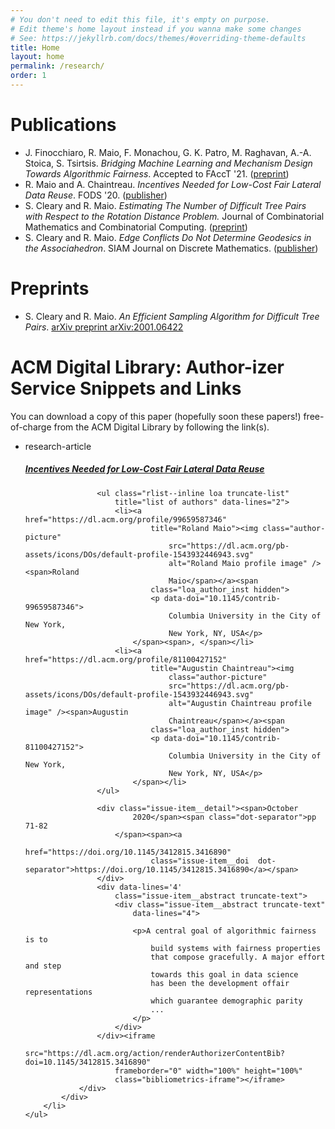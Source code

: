```yaml
---
# You don't need to edit this file, it's empty on purpose.
# Edit theme's home layout instead if you wanna make some changes
# See: https://jekyllrb.com/docs/themes/#overriding-theme-defaults
title: Home
layout: home
permalink: /research/
order: 1
---
```


# Publications

- J. Finocchiaro, R. Maio, F. Monachou, G. K. Patro, M. Raghavan, A.-A. Stoica,
  S. Tsirtsis. *Bridging Machine Learning and Mechanism Design Towards
  Algorithmic Fairness*. Accepted to FAccT '21. ([preprint][Bridging])
- R. Maio and A. Chaintreau. *Incentives Needed for Low-Cost Fair Lateral Data
  Reuse*. FODS '20.  ([publisher][incentives needed])
- S. Cleary and R. Maio. *Estimating The Number of Difficult Tree Pairs with
  Respect to the Rotation Distance Problem.* Journal of Combinatorial
  Mathematics and Combinatorial Computing. ([preprint][JCMCC])
- S. Cleary and R. Maio. *Edge Conflicts Do Not Determine Geodesics in the
  Associahedron*. SIAM Journal on Discrete Mathematics. ([publisher][SIAM])


# Preprints

- S. Cleary and R. Maio. *An Efficient Sampling Algorithm for Difficult Tree
  Pairs*. [arXiv preprint arXiv:2001.06422][Sampling]

# ACM Digital Library: Author-izer Service Snippets and Links

You can download a copy of this paper (hopefully soon these papers!)
free-of-charge from the ACM Digital Library by following the link(s).

<div class="multi-search multi-search--issue-item">
    <ul class="rlist ">
        <li class="grid-item separated-block--dashed--bottom">
            <div class="issue-item clearfix">
                <div class="issue-item__citation">
                    <div class="issue-heading">research-article</div>
                </div>
                <div class="issue-item__content">
                    <h5 class="issue-item__title"><a
                            href="https://dl.acm.org/doi/10.1145/3412815.3416890?cid=99659587346">Incentives
                            Needed for Low-Cost Fair Lateral Data Reuse</a></h5>

                    <ul class="rlist--inline loa truncate-list"
                        title="list of authors" data-lines="2">
                        <li><a href="https://dl.acm.org/profile/99659587346"
                                title="Roland Maio"><img class="author-picture"
                                    src="https://dl.acm.org/pb-assets/icons/DOs/default-profile-1543932446943.svg"
                                    alt="Roland Maio profile image" /><span>Roland
                                    Maio</span></a><span
                                class="loa_author_inst hidden">
                                <p data-doi="10.1145/contrib-99659587346">
                                    Columbia University in the City of New York,
                                    New York, NY, USA</p>
                            </span><span>, </span></li>
                        <li><a href="https://dl.acm.org/profile/81100427152"
                                title="Augustin Chaintreau"><img
                                    class="author-picture"
                                    src="https://dl.acm.org/pb-assets/icons/DOs/default-profile-1543932446943.svg"
                                    alt="Augustin Chaintreau profile image" /><span>Augustin
                                    Chaintreau</span></a><span
                                class="loa_author_inst hidden">
                                <p data-doi="10.1145/contrib-81100427152">
                                    Columbia University in the City of New York,
                                    New York, NY, USA</p>
                            </span></li>
                    </ul>

                    <div class="issue-item__detail"><span>October
                            2020</span><span class="dot-separator">pp 71-82
                        </span><span><a
                                href="https://doi.org/10.1145/3412815.3416890"
                                class="issue-item__doi  dot-separator">https://doi.org/10.1145/3412815.3416890</a></span>
                    </div>
                    <div data-lines='4'
                        class="issue-item__abstract truncate-text">
                        <div class="issue-item__abstract truncate-text"
                            data-lines="4">

                            <p>A central goal of algorithmic fairness is to
                                build systems with fairness properties
                                that compose gracefully. A major effort and step
                                towards this goal in data science
                                has been the development offair representations
                                which guarantee demographic parity
                                ...
                            </p>
                        </div>
                    </div><iframe
                        src="https://dl.acm.org/action/renderAuthorizerContentBib?doi=10.1145/3412815.3416890"
                        frameborder="0" width="100%" height="100%"
                        class="bibliometrics-iframe"></iframe>
                </div>
            </div>
        </li>
    </ul>
</div>
<link rel="stylesheet"
    href="https://dl.acm.org/specs/products/acm/widgets/authorizer/scss/style.css" />

[incentives needed]: https://dl.acm.org/doi/10.1145/3412815.3416890
[JCMCC]: https://arxiv.org/abs/2001.06407
[SIAM]: https://epubs.siam.org/doi/abs/10.1137/17M1114582
[Bridging]: https://arxiv.org/abs/2010.05434
[Sampling]: https://arxiv.org/abs/2001.06422
